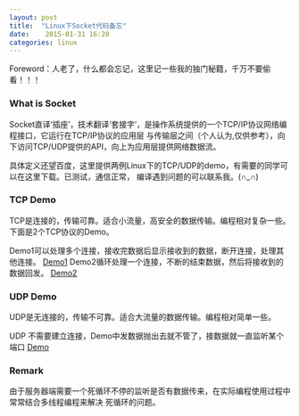 ```yaml
---
layout: post
title:  "Linux下Socket代码备忘"
date:    2015-01-31 16:20
categories: linux
---
```


Foreword：人老了，什么都会忘记，这里记一些我的独门秘籍，千万不要偷看！！！

### What is Socket
  Socket直译‘插座’，技术翻译‘套接字’，是操作系统提供的一个TCP/IP协议网络编程接口，它运行在TCP/IP协议的应用层
与传输层之间（个人认为,仅供参考），向下访问TCP/UDP提供的API，向上为应用层提供网络数据流。
  
  具体定义还望百度，这里提供两例Linux下的TCP/UDP的demo，有需要的同学可以在这里下载。已测试，通信正常，
编译遇到问题的可以联系我。(∩_∩)

### TCP Demo
  TCP是连接的，传输可靠。适合小流量，高安全的数据传输。编程相对复杂一些。
  下面是2个TCP协议的Demo。
  
  Demo1可以处理多个连接，接收完数据后显示接收到的数据，断开连接，处理其他连接。
  [Demo1](https://github.com/xnzaa/socket_linux/tree/master/TCP/Demo1)
  Demo2循环处理一个连接，不断的结束数据，然后将接收到的数据回发。
  [Demo2](https://github.com/xnzaa/socket_linux/tree/master/TCP/Demo2)
### UDP Demo
  UDP是无连接的，传输不可靠。适合大流量的数据传输。编程相对简单一些。

  UDP 不需要建立连接，Demo中发数据抛出去就不管了，接数据就一直监听某个端口
  [Demo](https://github.com/xnzaa/socket_linux/tree/master/UDP)

### Remark
  由于服务器端需要一个死循环不停的监听是否有数据传来，在实际编程使用过程中常常结合多线程编程来解决
死循环的问题。